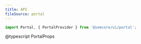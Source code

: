 ```yaml
---
title: API
fileSource: portal
---
```


```jsx
import Portal, { PortalProvider } from '@semcore/ui/portal';
```

@typescript PortalProps
